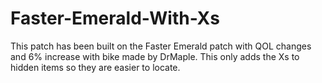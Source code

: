 # Faster-Emerald-With-Xs
This patch has been built on the Faster Emerald patch with QOL changes and 6% increase with bike made by DrMaple. This only adds the Xs to hidden items so they are easier to locate.  
